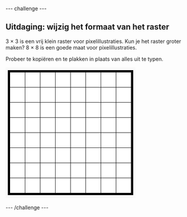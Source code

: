 \--- challenge \---

## Uitdaging: wijzig het formaat van het raster

3 × 3 is een vrij klein raster voor pixelillustraties. Kun je het raster groter maken? 8 × 8 is een goede maat voor pixelillustraties.

Probeer te kopiëren en te plakken in plaats van alles uit te typen.

![screenshot](images/pixel-art-grid-8.png)

\--- /challenge \---